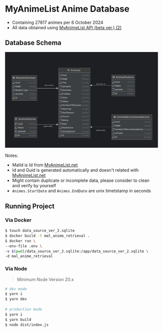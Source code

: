 # MyAnimeList Anime Database

- Containing 27817 animes per 6 October 2024
- All data obtained using [MyAnimeList API (beta ver.) (2)](https://myanimelist.net/apiconfig/references/api/v2)

## Database Schema

![database_schema](database_diagram.png)

Notes:

- MalId is Id from [MyAnimeList.net](https://myanimelist.net)
- Id and Guid is generated automatically and doesn't related with [MyAnimeList.net](https://myanimelist.net)
- Might contain duplicate or incomplete data, please consider to clean and verify by yourself
- `Animes.StartDate` and `Animes.EndDate` are unix timetstamp in seconds

## Running Project

### Via Docker

```bash
$ touch data_source_ver_2.sqlite
$ docker build -t mal_anime_retrieval .
$ docker run \
--env-file .env \
-v $(pwd)/data_source_ver_2.sqlite:/app/data_source_ver_2.sqlite \
-d mal_anime_retrieval
```

### Via Node

>Minimum Node Version 20.x

```bash
# dev mode
$ yarn i
$ yarn dev

# production mode
$ yarn i
$ yarn build
$ node dist/index.js
```
